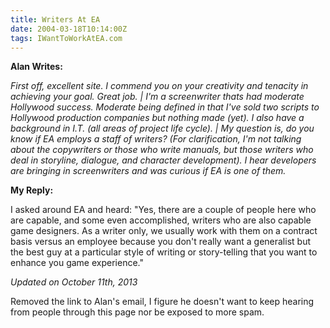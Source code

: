 ```yaml
---
title: Writers At EA
date: 2004-03-18T10:14:00Z
tags: IWantToWorkAtEA.com
---
```

**Alan Writes:** 

*First off, excellent site. I commend you on your creativity and tenacity in achieving your goal. Great job. | I'm a screenwriter thats had moderate Hollywood success. Moderate being defined in that I've sold two scripts to Hollywood production companies but nothing made (yet). I also have a background in I.T. (all areas of project life cycle). | My question is, do you know if EA employs a staff of writers? (For clarification, I'm not talking about the copywriters or those who write manuals, but those writers who deal in storyline, dialogue, and character development). I hear developers are bringing in screenwriters and was curious if EA is one of them.*

**My Reply:**

I asked around EA and heard: "Yes, there are a couple of people here who are capable, and some even accomplished, writers who are also capable game designers. As a writer only, we usually work with them on a contract basis versus an employee because you don't really want a generalist but the best guy at a particular style of writing or story-telling that you want to enhance you game experience."

*Updated on October 11th, 2013*

Removed the link to Alan's email, I figure he doesn't want to keep hearing from people through this page nor be exposed to more spam.


